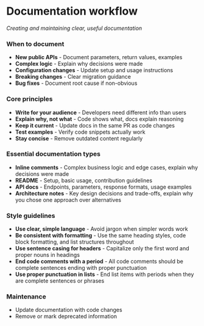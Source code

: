 # Documentation workflow

_Creating and maintaining clear, useful documentation_

### When to document

- **New public APIs** - Document parameters, return values, examples
- **Complex logic** - Explain why decisions were made
- **Configuration changes** - Update setup and usage instructions
- **Breaking changes** - Clear migration guidance
- **Bug fixes** - Document root cause if non-obvious

### Core principles

- **Write for your audience** - Developers need different info than users
- **Explain why, not what** - Code shows what, docs explain reasoning
- **Keep it current** - Update docs in the same PR as code changes
- **Test examples** - Verify code snippets actually work
- **Stay concise** - Remove outdated content regularly

### Essential documentation types

- **Inline comments** - Complex business logic and edge cases, explain why decisions were made
- **README** - Setup, basic usage, contribution guidelines
- **API docs** - Endpoints, parameters, response formats, usage examples
- **Architecture notes** - Key design decisions and trade-offs, explain why you chose one approach over alternatives

### Style guidelines

- **Use clear, simple language** - Avoid jargon when simpler words work
- **Be consistent with formatting** - Use the same heading styles, code block formatting, and list structures throughout
- **Use sentence casing for headers** - Capitalize only the first word and proper nouns in headings
- **End code comments with a period** - All code comments should be complete sentences ending with proper punctuation
- **Use proper punctuation in lists** - End list items with periods when they are complete sentences or phrases

### Maintenance

- Update documentation with code changes
- Remove or mark deprecated information
